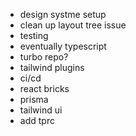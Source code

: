 - design systme setup
- clean up layout tree issue
- testing
- eventually typescript
- turbo repo?
- tailwind plugins
- ci/cd
- react bricks
- prisma
- tailwind ui
- add tprc
